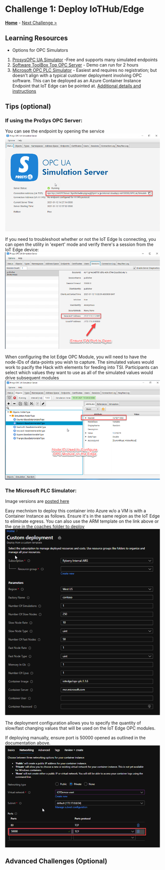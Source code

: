 # Challenge 1: Deploy IoTHub/Edge

**[Home](../README.md)** - [Next Challenge >](./Challenge-02.md)


## Learning Resources
 - Options for OPC Simulators
 1. [ProsysOPC UA Simulator](https://www.prosysopc.com/) -Free and supports many simulated endpoints
 1. [Software ToolBox Top OPC Server](https://www.softwaretoolbox.com/) - Demo can run for 2 hours
 1. [Microsoft OPC PLC Simulator](https://github.com/Azure-Samples/iot-edge-opc-plc)  - Easiest and requires no registration; but doesn't align with a typical customer deployment involving OPC software.  This can be deployed as an Azure Container Instance Endpoint that IoT Edge can be pointed at.
 [Additional details and instructions](https://docs.microsoft.com/en-us/samples/azure-samples/iot-edge-opc-plc/azure-iot-sample-opc-ua-server/)

## Tips (optional)

### If using the ProSys OPC Server:
You can see the endpoint by opening the service
![image info](../assets/prosysopc.png)

If you need to troubleshoot whether or not the IoT Edge Is connecting, you can open the utility in 'expert' mode and verify there's a session from the IoT Edge device:
![image info](../assets/prosysopc_sessions.png)

When configuring the Iot Edge OPC Module, you will need to have the node-IDs of data-points you wish to capture.  The simulated values would work to pacify the Hack with elements for feeding into TSI.  Participants can select which values they want to use as all of the simulated values would drive subsequent modules
![image info](../assets/prosysopc_simulation.png)

### The Microsoft PLC Simulator:
Image versions are [posted here](https://mcrflowprodcentralus.data.mcr.microsoft.com/mcrprod/iotedge/opc-plc?P1=1610482034&P2=1&P3=1&P4=CswLo%2F%2B8A3qDWT2fu5tbMM8MQhBFTPI1Datu8g7VHV0%3D&se=2021-01-12T20%3A07%3A14Z&sig=ZUawNjtnHG4rnQw9F9tsCjMDOg2RobQHAVzPKDFocbM%3D&sp=r&sr=b&sv=2015-02-21)

Easy mechnism to deploy this container into Azure w/o a VM is with a Container Instance as follows.  Ensure it's in the same region as the IoT Edge to eliminate egress.  You can also use the ARM template on the link above or the [one in the coaches folder to deploy](../assets/aci_plc_sim.json)
![image info](../assets/plc_create.png)

The deployment configuration allows you to specify the quantity of slow/fast changing values that will be used on the IoT Edge OPC modules.

If deploying manually, ensure port is 50000 opened as outlined in the documentation above.
![image info](../assets/plc_net.png)


## Advanced Challenges (Optional)